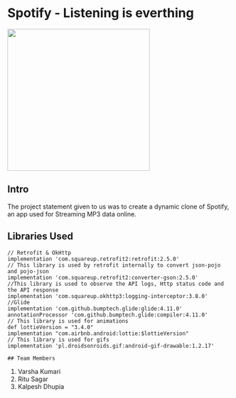 # Spotify - Listening is everthing

<img src="https://www.pngitem.com/middle/mwTiwb_spotify-logo-small-spotify-logo-transparent-hd-png/" width="320">

## Intro

The project statement given to us was to create a dynamic clone of Spotify, an app used for Streaming MP3 data online.

## Libraries Used
    // Retrofit & OkHttp
    implementation 'com.squareup.retrofit2:retrofit:2.5.0'
    // This library is used by retrofit internally to convert json-pojo and pojo-json
    implementation 'com.squareup.retrofit2:converter-gson:2.5.0'
    //This library is used to observe the API logs, Http status code and the API response
    implementation 'com.squareup.okhttp3:logging-interceptor:3.8.0'
    //Glide
    implementation 'com.github.bumptech.glide:glide:4.11.0'
    annotationProcessor 'com.github.bumptech.glide:compiler:4.11.0'
    // This library is used for animations
    def lottieVersion = "3.4.0"
    implementation "com.airbnb.android:lottie:$lottieVersion"
    // This library is used for gifs
    implementation 'pl.droidsonroids.gif:android-gif-drawable:1.2.17'
    
    ## Team Members

1) Varsha Kumari
2) Ritu Sagar
3) Kalpesh Dhupia
